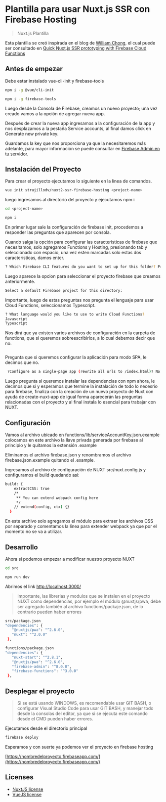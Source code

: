 # Plantilla para usar Nuxt.js SSR con Firebase Hosting

> Nuxt.js Plantilla

Esta plantilla se creó inspirada en el blog de [William Chong](https://medium.com/@williamchong007_49374), el cual puede ser consultado en [Quick Nuxt.js SSR prototyping with Firebase Cloud Functions](https://medium.com/likecoin/quick-nuxt-js-ssr-prototyping-with-firebase-cloud-functions-5277553610a8)

## Antes de empezar

Debe estar instalado vue-cli-init y firebase-tools

```bash
npm i -g @vue/cli-init

npm i -g firebase-tools
```
Luego desde la Consola de Firebase, creamos un nuevo proyecto; una vez creado vamos a la opción de agregar nueva app.

Después de crear la nueva app ingresamos a la configuración de la app y nos desplazamos a la pestaña Service accounts, al final damos click en Generate new private key.

Guardamos la key que nos proporciona ya que la necesitaremos más adelante, para mayor información se puede consultar en [Firebase Admin en tu servidor](https://firebase.google.com/docs/admin/setup).

## Instalación del Proyecto

Para crear el proyecto ejecutamos lo siguiente en la línea de comandos.

```bash
vue init strujillodv/nuxt2-ssr-firebase-hosting <project-name>
```

luego ingresamos al directorio del proyecto y ejecutamos npm i

```bash
cd <project-name>

npm i
```
En primer lugar sale la configuración de firebase init, procedemos a responder las preguntas que aparecen por consola.

Cuando salga la opción para configurar las características de firebase que necesitamos, solo agregamos Functions y Hosting, presionando tab y seleccionado con espacio, una vez esten marcadas solo estas dos características, damos enter.

```bash
? Which Firebase CLI features do you want to set up for this folder? Press Space to select features, then Enter to config
```

Luego aparece la opcion para seleccionar el proyecto firebase que creamos anteriormente.

```bash
Select a default Firebase project for this directory: 
```
Importante, luego de estas preguntas nos pregunta el lenguaje para usar Cloud Functions, seleccionamos Typescript.

```bash
? What language would you like to use to write Cloud Functions? 
Javascript
Typescript
```

Nos dirá que ya existen varios archivos de configuración en la carpeta de functions, que si queremos sobreescribirlos, a lo cual debemos decir que no.

```bash
```
Pregunta que si queremos configurar la aplicación para modo SPA, le decimos que no.

```bash
 ?Configure as a single-page app (rewrite all urls to /index.html)? No
```
Luego pregunta si queremos instalar las dependencias con npm ahora, le decimos que sí y esperamos que termine la instalación de todo lo necesrio para firebase, finaliza con la creación de un nuevo proyecto de Nuxt con ayuda de create-nuxt-app de igual forma aparecerán las preguntas relacionadas con el proyecto y al final instala lo esencial para trabajar con NUXT.

## Configuración

Vamos al archivo ubicado en functions/lib/serviceAccountKey.json.example colocamos en este archivo la llave privada generada por firebase al principio y le quitamos la extensión .example

Eliminamos el archivo firebase.json y renombramos el archivo firebase.json.example quitando el .example.

Ingresamos al archivo de configuración de NUXT src/nuxt.config.js y configuramos  el build quedando asi:

```bash
build: {
    extractCSS: true 
    /*
     ** You can extend webpack config here
     */
    // extend(config, ctx) {} 
  }
```

En este archivo solo agregamos el módulo para extraer los archivos CSS  por separado y comentamos la línea para extender webpack ya que por el momento no se va a utilizar.

## Desarrollo

Ahora si podemos empezar a modificar nuestro proyecto NUXT

```bash
cd src

npm run dev
```
Abrimos el link [http://localhost:3000/](http://localhost:3000/)

> Importante, las librerias y modulos que se instalen en el proyecto NUXT como dependencias, por ejemplo el módulo @nuxtjs/pwa, debe ser agregado también al archivo functions/packaje.json, de lo contrario pueden haber errores

```bash
src/package.json
"dependencies": {
   "@nuxtjs/pwa": "^2.6.0",
   "nuxt": "^2.0.0"
 },

functions/package.json
"dependencies": {
   "nuxt-start": "^2.8.1",
   "@nuxtjs/pwa": "^2.6.0",
   "firebase-admin": "^8.0.0",
   "firebase-functions": "^3.0.0"
 },
```
## Desplegar el proyecto

> Si se está usando WINDOWS, es recomendable usar GIT BASH, o configurar Visual Studio Code para usar GIT BASH, y manejar todo desde la consolas del editor, ya que si se ejecuta este comando desde el CMD pueden haber errores.

Ejecutamos desde el directorio principal

```bash
firebase deploy
```

Esperamos y con suerte ya podemos ver el proyecto en firebase hosting 


[https://nombredelproyecto.firebaseapp.com/](https://nombredelproyecto.firebaseapp.com/)

## Licenses

- [NuxtJS license](https://github.com/nuxt/nuxt.js/blob/master/LICENSE.md)
- [VueJS license](https://github.com/vuejs/vue/blob/master/LICENSE)
